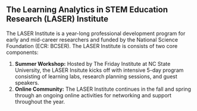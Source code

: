 ## The Learning Analytics in STEM Education Research (LASER) Institute 

The LASER Institute is a year-long professional development program for early and mid-career researchers and funded by the National Science Foundation (ECR: BCSER). The LASER Institute is consists of two core components:

1. **Summer Workshop:** Hosted by The Friday Institute at NC State University, the LASER Insitute kicks off with intensive 5-day program consisting of learning labs, research planning sessions, and guest speakers.
2. **Online Community:** The LASER Institute continues in the fall and spring through an ongoing online activities for networking and support throughout the year.

